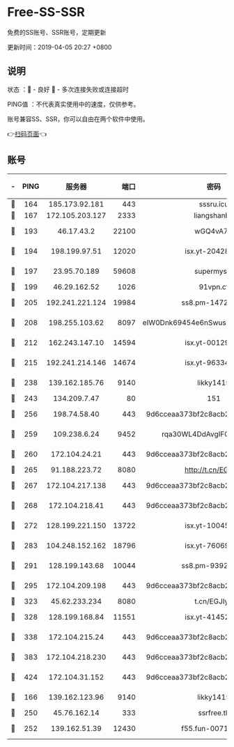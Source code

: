 # Free-SS-SSR

免费的SS账号、SSR账号，定期更新

更新时间：2019-04-05 20:27 +0800

## 说明

状态     ：🙂 - 良好 🙁 - 多次连接失败或连接超时

PING值   ：不代表真实使用中的速度，仅供参考。

账号兼容SS、SSR，你可以自由在两个软件中使用。

👉[扫码页面](https://liesauer.github.io/Free-SS-SSR/)👈

## 账号

|-|PING|服务器|端口|密码|加密方式|区域|
|:----:|:----:|:-----:|-----:|:----:|:----:|:----:|
|🙂|164|185.173.92.181|443|sssru.icu|rc4-md5|RU|
|🙂|167|172.105.203.127|2333|liangshanbo|chacha20|JP|
|🙂|193|46.17.43.2|22100|wGQ4vA7D|aes-256-gcm|RU|
|🙂|194|198.199.97.51|12020|isx.yt-20428296|aes-256-cfb|US|
|🙂|197|23.95.70.189|59608|supermyssr|chacha20-ietf|US|
|🙂|199|46.29.162.52|1026|91vpn.cf|rc4-md5|RU|
|🙂|205|192.241.221.124|19984|ss8.pm-14722221|aes-256-cfb|US|
|🙂|208|198.255.103.62|8097|eIW0Dnk69454e6nSwuspv9DmS201tQ0D|aes-256-cfb|US|
|🙂|212|162.243.147.10|14594|isx.yt-00129224|aes-256-cfb|US|
|🙂|215|192.241.214.146|14674|isx.yt-96334607|aes-256-cfb|US|
|🙂|238|139.162.185.76|9140|likky1415|aes-256-cfb|DE|
|🙂|243|134.209.7.47|80|151|chacha20|US|
|🙂|256|198.74.58.40|443|9d6cceaa373bf2c8acb22e60b6a58be6|aes-256-cfb|US|
|🙂|259|109.238.6.24|9452|rqa30WL4DdAvgIFG6Fs3znzTa|aes-256-cfb|FR|
|🙂|260|172.104.24.21|443|9d6cceaa373bf2c8acb22e60b6a58be6|aes-256-cfb|US|
|🙂|265|91.188.223.72|8080|http://t.cn/EGJIyrl|rc4-md5|RU|
|🙂|267|172.104.217.138|443|9d6cceaa373bf2c8acb22e60b6a58be6|aes-256-cfb|US|
|🙂|268|172.104.218.41|443|9d6cceaa373bf2c8acb22e60b6a58be6|aes-256-cfb|US|
|🙂|272|128.199.221.150|13722|isx.yt-10045081|aes-256-cfb|SG|
|🙂|283|104.248.152.162|18796|isx.yt-76069686|aes-256-cfb|SG|
|🙂|291|128.199.143.68|10044|ss8.pm-93920348|aes-256-cfb|SG|
|🙂|295|172.104.209.198|443|9d6cceaa373bf2c8acb22e60b6a58be6|aes-256-cfb|US|
|🙂|323|45.62.233.234|8080|t.cn/EGJIyrl|rc4-md5|CA|
|🙂|328|128.199.168.84|11551|isx.yt-41452908|aes-256-cfb|SG|
|🙂|338|172.104.215.24|443|9d6cceaa373bf2c8acb22e60b6a58be6|aes-256-cfb|US|
|🙂|383|172.104.218.230|443|9d6cceaa373bf2c8acb22e60b6a58be6|aes-256-cfb|US|
|🙂|424|172.104.31.152|443|9d6cceaa373bf2c8acb22e60b6a58be6|aes-256-cfb|US|
|🙂|166|139.162.123.96|9140|likky1415|aes-256-cfb|JP|
|🙂|250|45.76.162.14|333|ssrfree.tk|rc4|SG|
|🙂|252|139.162.51.39|12430|f55.fun-00710009|aes-256-cfb|SG|

